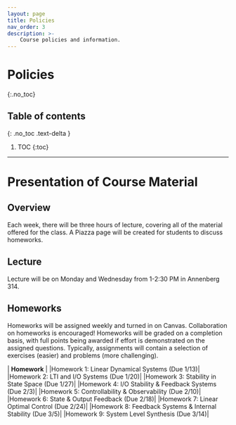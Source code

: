 ```yaml
---
layout: page
title: Policies
nav_order: 3
description: >-
    Course policies and information.
---
```


# Policies
{:.no_toc}

## Table of contents
{: .no_toc .text-delta }

1. TOC
{:toc}

---

# Presentation of Course Material

## Overview
Each week, there will be three hours of lecture, covering all of the material offered for the class. A Piazza page will be created for students to discuss homeworks. 

## Lecture
Lecture will be on Monday and Wednesday from 1-2:30 PM in Annenberg 314.

## Homeworks
Homeworks will be assigned weekly and turned in on Canvas. Collaboration on homeworks is encouraged! Homeworks will be graded on a completion basis, with full points being awarded if effort is demonstrated on the assigned questions. Typically, assignments will contain a selection of exercises (easier) and problems (more challenging).

| **Homework** |
|Homework 1: Linear Dynamical Systems (Due 1/13)|
|Homework 2: LTI and I/O Systems (Due 1/20)|
|Homework 3: Stability in State Space (Due 1/27)|
|Homework 4: I/O Stability & Feedback Systems (Due 2/3)|
|Homework 5: Controllability & Observability (Due 2/10)|
|Homework 6: State & Output Feedback (Due 2/18)|
|Homework 7: Linear Optimal Control (Due 2/24)|
|Homework 8: Feedback Systems & Internal Stability (Due 3/5)|
|Homework 9: System Level Synthesis (Due 3/14)|